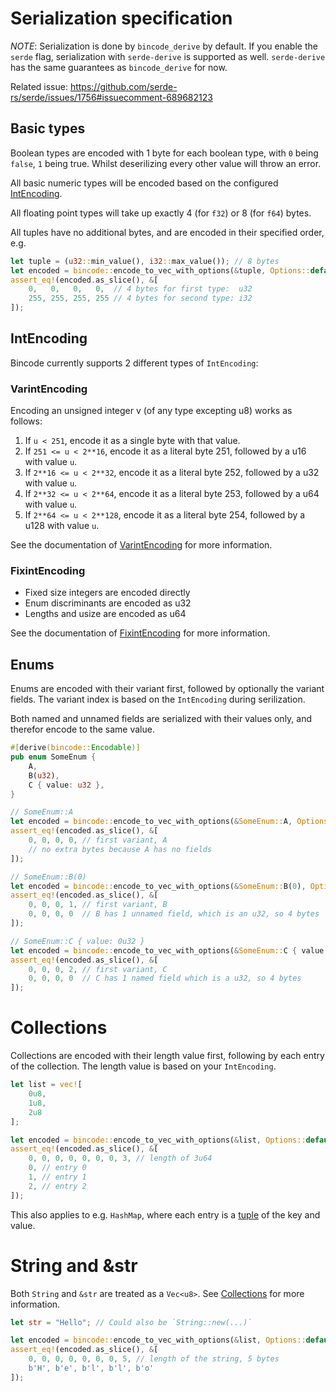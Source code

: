 # Serialization specification

*NOTE*: Serialization is done by `bincode_derive` by default. If you enable the `serde` flag, serialization with `serde-derive` is supported as well. `serde-derive` has the same guarantees as `bincode_derive` for now.

Related issue: https://github.com/serde-rs/serde/issues/1756#issuecomment-689682123

## Basic types

Boolean types are encoded with 1 byte for each boolean type, with `0` being `false`, `1` being true. Whilst deserilizing every other value will throw an error.

All basic numeric types will be encoded based on the configured [IntEncoding](#IntEncoding).

All floating point types will take up exactly 4 (for `f32`) or 8 (for `f64`) bytes.

All tuples have no additional bytes, and are encoded in their specified order, e.g.
```rs
let tuple = (u32::min_value(), i32::max_value()); // 8 bytes
let encoded = bincode::encode_to_vec_with_options(&tuple, Options::default().with_fixint_encoding()).unwrap();
assert_eq!(encoded.as_slice(), &[
    0,   0,   0,   0,  // 4 bytes for first type:  u32
    255, 255, 255, 255 // 4 bytes for second type: i32
]);
```

## IntEncoding
Bincode currently supports 2 different types of `IntEncoding`:

### VarintEncoding
Encoding an unsigned integer v (of any type excepting u8) works as follows:

1. If `u < 251`, encode it as a single byte with that value.
1. If `251 <= u < 2**16`, encode it as a literal byte 251, followed by a u16 with value `u`.
1. If `2**16 <= u < 2**32`, encode it as a literal byte 252, followed by a u32 with value `u`.
1. If `2**32 <= u < 2**64`, encode it as a literal byte 253, followed by a u64 with value `u`.
1. If `2**64 <= u < 2**128`, encode it as a literal byte 254, followed by a u128 with value `u`.

See the documentation of [VarintEncoding](https://docs.rs/bincode/latest/bincode/config/struct.VarintEncoding.html) for more information.

### FixintEncoding

- Fixed size integers are encoded directly
- Enum discriminants are encoded as u32
- Lengths and usize are encoded as u64

See the documentation of [FixintEncoding](https://docs.rs/bincode/latest/bincode/config/struct.FixintEncoding.html) for more information.

## Enums

Enums are encoded with their variant first, followed by optionally the variant fields. The variant index is based on the `IntEncoding` during serilization.

Both named and unnamed fields are serialized with their values only, and therefor encode to the same value.

```rs
#[derive(bincode::Encodable)]
pub enum SomeEnum {
    A,
    B(u32),
    C { value: u32 },
}

// SomeEnum::A
let encoded = bincode::encode_to_vec_with_options(&SomeEnum::A, Options::default().with_fixint_encoding()).unwrap();
assert_eq!(encoded.as_slice(), &[
    0, 0, 0, 0, // first variant, A
    // no extra bytes because A has no fields
]);

// SomeEnum::B(0)
let encoded = bincode::encode_to_vec_with_options(&SomeEnum::B(0), Options::default().with_fixint_encoding()).unwrap();
assert_eq!(encoded.as_slice(), &[
    0, 0, 0, 1, // first variant, B
    0, 0, 0, 0  // B has 1 unnamed field, which is an u32, so 4 bytes
]);

// SomeEnum::C { value: 0u32 }
let encoded = bincode::encode_to_vec_with_options(&SomeEnum::C { value: 0u32 }, Options::default().with_fixint_encoding()).unwrap();
assert_eq!(encoded.as_slice(), &[
    0, 0, 0, 2, // first variant, C
    0, 0, 0, 0  // C has 1 named field which is a u32, so 4 bytes
]);
```

# Collections

Collections are encoded with their length value first, following by each entry of the collection. The length value is based on your `IntEncoding`.

```rs
let list = vec![
    0u8,
    1u8,
    2u8
];

let encoded = bincode::encode_to_vec_with_options(&list, Options::default().with_fixint_encoding()).unwrap();
assert_eq!(encoded.as_slice(), &[
    0, 0, 0, 0, 0, 0, 0, 3, // length of 3u64
    0, // entry 0
    1, // entry 1
    2, // entry 2
]);
```

This also applies to e.g. `HashMap`, where each entry is a [tuple](#basic-types) of the key and value.

# String and &str

Both `String` and `&str` are treated as a `Vec<u8>`. See [Collections](#collections) for more information.

```rs
let str = "Hello"; // Could also be `String::new(...)`

let encoded = bincode::encode_to_vec_with_options(&list, Options::default().with_fixint_encoding()).unwrap();
assert_eq!(encoded.as_slice(), &[
    0, 0, 0, 0, 0, 0, 0, 5, // length of the string, 5 bytes
    b'H', b'e', b'l', b'l', b'o'
]);
```
